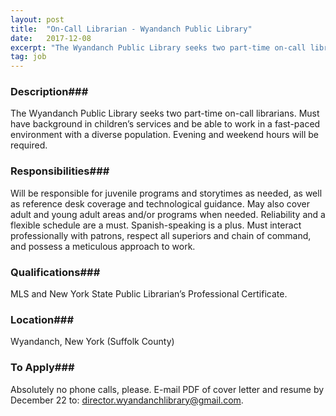 ```yaml
---
layout: post
title:  "On-Call Librarian - Wyandanch Public Library"
date:   2017-12-08
excerpt: "The Wyandanch Public Library seeks two part-time on-call librarians.  Must have background in children’s services and be able to work in a fast-paced environment with a diverse population.  Evening and weekend hours will be required.  "
tag: job
---
```


### Description###

The Wyandanch Public Library seeks two part-time on-call librarians.  Must have background in children’s services and be able to work in a fast-paced environment with a diverse population.  Evening and weekend hours will be required.  


### Responsibilities###

Will be responsible for juvenile programs and storytimes as needed, as well as reference desk coverage and technological guidance.  May also cover adult and young adult areas and/or programs when needed.  Reliability and a flexible schedule are a must.  Spanish-speaking is a plus.  Must interact professionally with patrons, respect all superiors and chain of command, and possess a meticulous approach to work.


### Qualifications###

MLS and New York State Public Librarian’s Professional Certificate.




### Location###

Wyandanch, New York (Suffolk County)




### To Apply###

Absolutely no phone calls, please.  E-mail PDF of cover letter and resume by December 22 to:  director.wyandanchlibrary@gmail.com.





